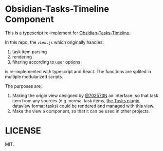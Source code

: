 # Obsidian-Tasks-Timeline Component

This is a typescript re-implement for [Obsidian-Tasks-Timeline](https://github.com/702573N/Obsidian-Tasks-Timeline).

In this repo, the `view.js` which originally handles:
1. task item parsing
2. rendering
3. filtering according to user options

is re-implemented with typescript and React. The functions are splited in multiple modularized scripts.

The purposes are:

1. Making the origin view designed by [@702573N](https://github.com/702573N) an interface, so that task item from any sources (e.g. normal task items, [the Tasks plugin](https://github.com/obsidian-tasks-group/obsidian-tasks), dataview format tasks) could be rendered and managed with this view.
2. Make the view a component, so that it can be used in other projects.


# LICENSE

MIT.
